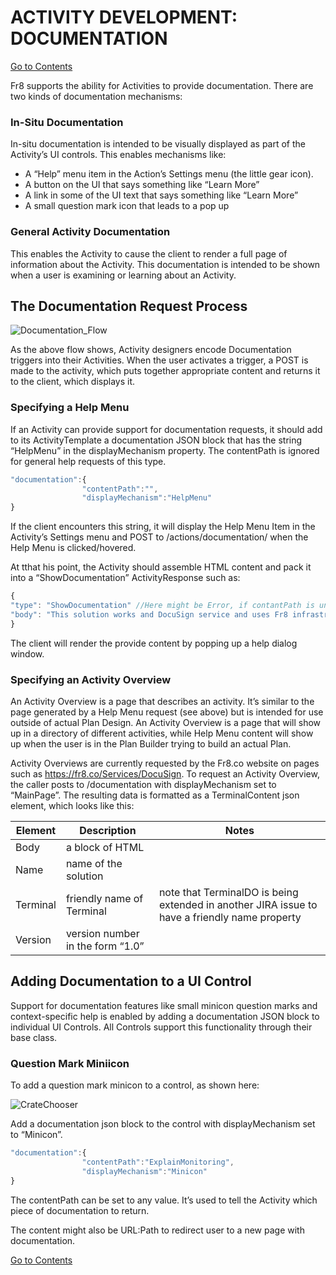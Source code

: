 # ACTIVITY DEVELOPMENT: DOCUMENTATION

[Go to Contents](https://github.com/Fr8org/Fr8Core/blob/master/Docs/Home.md) 

Fr8 supports the ability for Activities to provide documentation.  There are two kinds of documentation mechanisms:

### In-Situ Documentation

In-situ documentation is intended to be visually displayed as part of the Activity’s UI controls. This enables mechanisms like:

 - A “Help” menu item in the Action’s Settings menu (the little gear icon).
 - A button on the UI that says something like “Learn More”
 - A link in some of the UI text that says something like “Learn More”
 - A small question mark icon that leads to a pop up

### General Activity Documentation

This enables the Activity to cause the client to render a full page of information about the Activity. This documentation is intended to be shown when a user is examining or learning about an Activity.

## The Documentation Request Process

![Documentation_Flow](https://github.com/Fr8org/Fr8Core/blob/master/Docs/img/ActivityDocumentation_DocumentationFlow.png) 

 As the above flow shows, Activity designers encode Documentation triggers into their Activities. When the user activates a trigger, a POST is made to the activity, which puts together appropriate content and returns it to the client, which displays it. 

### Specifying a Help Menu

If an Activity can provide support for documentation requests, it should add to its ActivityTemplate a documentation JSON block that has the string “HelpMenu” in the displayMechanism property. The  contentPath is ignored for general help requests of this type.
```javascript
"documentation":{
                "contentPath":"",
                "displayMechanism":"HelpMenu"
}
```
If the client encounters this string, it will display the Help Menu Item in the Activity’s Settings menu and POST to  /actions/documentation/ when the Help Menu is clicked/hovered.

At tthat his point, the Activity should assemble HTML content and pack it into a “ShowDocumentation” ActivityResponse such as:
```javascript
{
"type": "ShowDocumentation" //Here might be Error, if contantPath is unknown
"body": "This solution works and DocuSign service and uses Fr8 infrastructure"
}
```
The client will render the provide content by popping up a help dialog window.

 

### Specifying an Activity Overview

An Activity Overview is a page that describes an activity. It’s similar to the page generated by a Help Menu request (see above) but is intended for use outside of actual Plan Design. An Activity Overview is a page that will show up in a directory of different activities, while Help Menu content will show up when the user is in the Plan Builder trying to build an actual Plan.

Activity Overviews are currently requested by the Fr8.co website on pages such as https://fr8.co/Services/DocuSign.  To request an Activity Overview, the caller posts to /documentation with displayMechanism set to “MainPage”. The resulting data is formatted as a TerminalContent json element, which looks like this:

Element |	Description |	Notes
--- | --- | ---
Body |	a block of HTML	| 
Name |	name of the solution	|
Terminal |	friendly name of Terminal |	note that TerminalDO is being extended in another JIRA issue to have a friendly name property
Version |	version number in the form “1.0”	|

## Adding Documentation to a UI Control

Support for documentation features like small minicon question marks and context-specific help is enabled by adding a documentation JSON block to individual UI Controls. All Controls support this functionality through their base class.

### Question Mark Miniicon

To add a question mark minicon to a control, as shown here:

![CrateChooser](https://github.com/Fr8org/Fr8Core/blob/master/Docs/img/ActivityDocumentation_CrateChooser.png) 

Add a documentation json block to the control with displayMechanism set to “Minicon”.
```javascript
"documentation":{
                "contentPath":"ExplainMonitoring",
                "displayMechanism":"Minicon"
}
```
The contentPath can be set to any value. It’s used to tell the Activity which piece of documentation to return.

The content might also be URL:Path to redirect user to a new page with documentation.

[Go to Contents](https://github.com/Fr8org/Fr8Core/blob/master/Docs/Home.md) 
